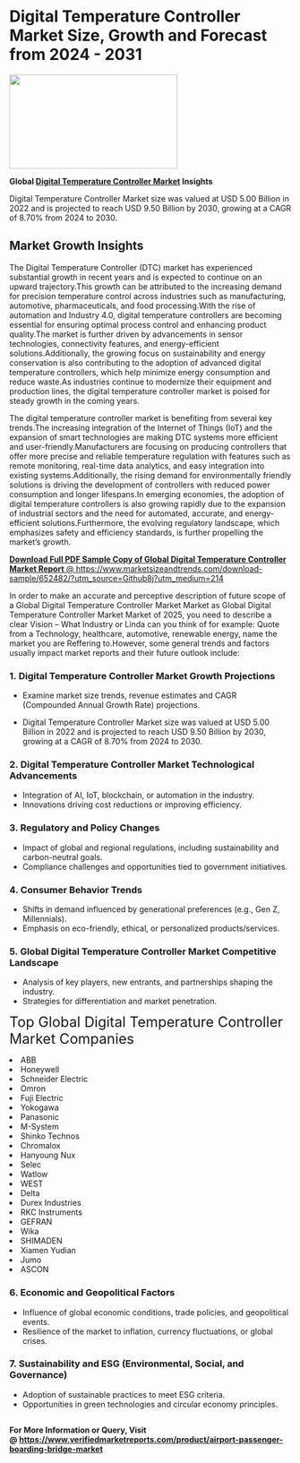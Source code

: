 <H1>Digital Temperature Controller Market Size, Growth and Forecast from 2024 - 2031</H1><img class="aligncenter size-medium wp-image-584254" src="https://thirdeyenews.in/wp-content/uploads/2024/09/Global-Market-Research-300x168.jpeg" alt="" width="300" height="168" /><p><strong>Global&nbsp;<a href="https://www.marketsizeandtrends.com/download-sample/652482/?utm_source=Github8j?utm_medium=214">Digital Temperature Controller Market</a> Insights</strong></p><p>Digital Temperature Controller Market size was valued at USD 5.00 Billion in 2022 and is projected to reach USD 9.50 Billion by 2030, growing at a CAGR of 8.70% from 2024 to 2030.</p><p><h2>Market Growth Insights</h2> <p>The Digital Temperature Controller (DTC) market has experienced substantial growth in recent years and is expected to continue on an upward trajectory.This growth can be attributed to the increasing demand for precision temperature control across industries such as manufacturing, automotive, pharmaceuticals, and food processing.With the rise of automation and Industry 4.0, digital temperature controllers are becoming essential for ensuring optimal process control and enhancing product quality.The market is further driven by advancements in sensor technologies, connectivity features, and energy-efficient solutions.Additionally, the growing focus on sustainability and energy conservation is also contributing to the adoption of advanced digital temperature controllers, which help minimize energy consumption and reduce waste.As industries continue to modernize their equipment and production lines, the digital temperature controller market is poised for steady growth in the coming years.<a href="#" class="download-link"></a></p> <p>The digital temperature controller market is benefiting from several key trends.The increasing integration of the Internet of Things (IoT) and the expansion of smart technologies are making DTC systems more efficient and user-friendly.Manufacturers are focusing on producing controllers that offer more precise and reliable temperature regulation with features such as remote monitoring, real-time data analytics, and easy integration into existing systems.Additionally, the rising demand for environmentally friendly solutions is driving the development of controllers with reduced power consumption and longer lifespans.In emerging economies, the adoption of digital temperature controllers is also growing rapidly due to the expansion of industrial sectors and the need for automated, accurate, and energy-efficient solutions.Furthermore, the evolving regulatory landscape, which emphasizes safety and efficiency standards, is further propelling the market’s growth.<p><a href="#" class="get-more-link"></p><p><span class=""><strong>Download Full PDF Sample Copy of Global Digital Temperature Controller Market Report</strong> @ <a href="https://www.marketsizeandtrends.com/download-sample/652482/?utm_source=Github8j?utm_medium=214" target="_blank">https://www.marketsizeandtrends.com/download-sample/652482/?utm_source=Github8j?utm_medium=214</a></span></p><p>In order to make an accurate and perceptive description of future scope of a Global&nbsp;Digital Temperature Controller Market Market as Global&nbsp;Digital Temperature Controller Market Market of 2025, you need to describe a clear Vision &ndash; What Industry or Linda can you think of for example: Quote from a Technology, healthcare, automotive, renewable energy, name the market you are Reffering to.However, some general trends and factors usually impact market reports and their future outlook include:</p><h3>1.&nbsp;<strong>Digital Temperature Controller Market Growth Projections</strong></h3><ul><li>Examine market size trends, revenue estimates and CAGR (Compounded Annual Growth Rate) projections.</li><li><p>Digital Temperature Controller Market size was valued at USD 5.00 Billion in 2022 and is projected to reach USD 9.50 Billion by 2030, growing at a CAGR of 8.70% from 2024 to 2030.</p></li></ul><h3>2.&nbsp;<strong>Digital Temperature Controller Market Technological Advancements</strong></h3><ul><li>Integration of AI, IoT, blockchain, or automation in the industry.</li><li>Innovations driving cost reductions or improving efficiency.</li></ul><h3>3.&nbsp;<strong>Regulatory and Policy Changes</strong></h3><ul><li>Impact of global and regional regulations, including sustainability and carbon-neutral goals.</li><li>Compliance challenges and opportunities tied to government initiatives.</li></ul><h3>4.&nbsp;<strong>Consumer Behavior Trends</strong></h3><ul><li>Shifts in demand influenced by generational preferences (e.g., Gen Z, Millennials).</li><li>Emphasis on eco-friendly, ethical, or personalized products/services.</li></ul><h3>5.&nbsp;<strong>Global Digital Temperature Controller Market Competitive Landscape</strong></h3><ul><li>Analysis of key players, new entrants, and partnerships shaping the industry.</li><li>Strategies for differentiation and market penetration.</li></ul><p data-pm-slice="1 1 []"><span style="color: inherit; font-family: inherit; font-size: 25px;">Top Global Digital Temperature Controller Market Companies</span></p><div class="" data-test-id=""><p><li>ABB</li><li> Honeywell</li><li> Schneider Electric</li><li> Omron</li><li> Fuji Electric</li><li> Yokogawa</li><li> Panasonic</li><li> M-System</li><li> Shinko Technos</li><li> Chromalox</li><li> Hanyoung Nux</li><li> Selec</li><li> Watlow</li><li> WEST</li><li> Delta</li><li> Durex Industries</li><li> RKC Instruments</li><li> GEFRAN</li><li> Wika</li><li> SHIMADEN</li><li> Xiamen Yudian</li><li> Jumo</li><li> ASCON</li></p></div><h3>6.&nbsp;<strong>Economic and Geopolitical Factors</strong></h3><ul><li>Influence of global economic conditions, trade policies, and geopolitical events.</li><li>Resilience of the market to inflation, currency fluctuations, or global crises.</li></ul><h3>7.&nbsp;<strong>Sustainability and ESG (Environmental, Social, and Governance)</strong></h3><ul><li>Adoption of sustainable practices to meet ESG criteria.</li><li>Opportunities in green technologies and circular economy principles.</li></ul><h2><strong style="font-size: 14px;">For More Information or Query, Visit @&nbsp;</strong><a style="background-color: #ffffff; font-size: 14px;" href="https://www.marketsizeandtrends.com/report/digital-temperature-controller-market/" target="_blank">https://www.verifiedmarketreports.com/product/airport-passenger-boarding-bridge-market</a></h2>